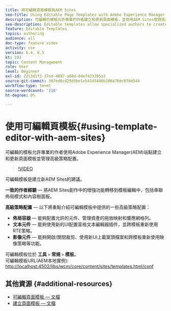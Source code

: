 ```yaml
---
title: 將可編輯頁面模板與AEM Sites
seo-title: Using Editable Page Templates with Adobe Experience Manager Sites
description: 可編輯的模板允許專業的作者建立和更新頁面模板，並使用AEM Sites管理高級策略配置。
seo-description: Editable templates allow specialized authors to create and update page templates and manage advanced policy configurations with Adobe Experience Manager Sites.
feature: Editable Templates
topics: authoring
audience: all
doc-type: feature video
activity: use
version: 6.4, 6.5
kt: 193
topic: Content Management
role: User
level: Beginner
exl-id: 2213d1f2-37ed-4897-a68d-04ef423395a3
source-git-commit: 307ed6cd25d5be1e54145406b206a78ec878d548
workflow-type: tm+mt
source-wordcount: '218'
ht-degree: 0%

---
```


# 使用可編輯頁模板{#using-template-editor-with-aem-sites}

可編輯的模板允許專業的作者使用Adobe Experience Manager(AEM)站點建立和更新頁面模板並管理高級策略配置。

>[!VIDEO](https://video.tv.adobe.com/v/326784/?quality=12&learn=on)

可編輯模板是建立新AEM Sites的建議。

**一致的作者經驗**  — 將AEM Sites創作中的增強功能轉移到模板編輯中，包括串聯佈局模式和內容樹面板。

**高級策略配置**  — 以下將重點介紹可編輯模板中提供的一些高級策略配置：

* **佈局容器**  — 能夠配置允許的元件、管理資產的拖放映射和響應網格列。
* **文本元件**  — 能夠使用新的UI配置富格文本編輯器插件，並跨模板重新使用RTE策略。
* **影像元件**  — 能夠開啟/關閉裁剪、使用新UI上載案頭檔案和跨模板重新使用映像策略等功能。

可編輯模板位於 **工具** `>` **常規** `>` **模板**。\
可編輯模板URL(AEM本地實例): [http://localhost:4502/libs/wcm/core/content/sites/templates.html/conf](http://localhost:4502/libs/wcm/core/content/sites/templates.html/conf)

## 其他資源 {#additional-resources}

* [可編輯頁面模板 — 文檔](https://experienceleague.adobe.com/docs/experience-manager-65/developing/platform/templates/page-templates-editable.html)
* [建立頁面模板 — 文檔](https://experienceleague.adobe.com/docs/experience-manager-65/authoring/siteandpage/templates.html)
